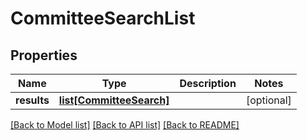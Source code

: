 # CommitteeSearchList

## Properties
Name | Type | Description | Notes
------------ | ------------- | ------------- | -------------
**results** | [**list[CommitteeSearch]**](CommitteeSearch.md) |  | [optional] 

[[Back to Model list]](../README.md#documentation-for-models) [[Back to API list]](../README.md#documentation-for-api-endpoints) [[Back to README]](../README.md)


